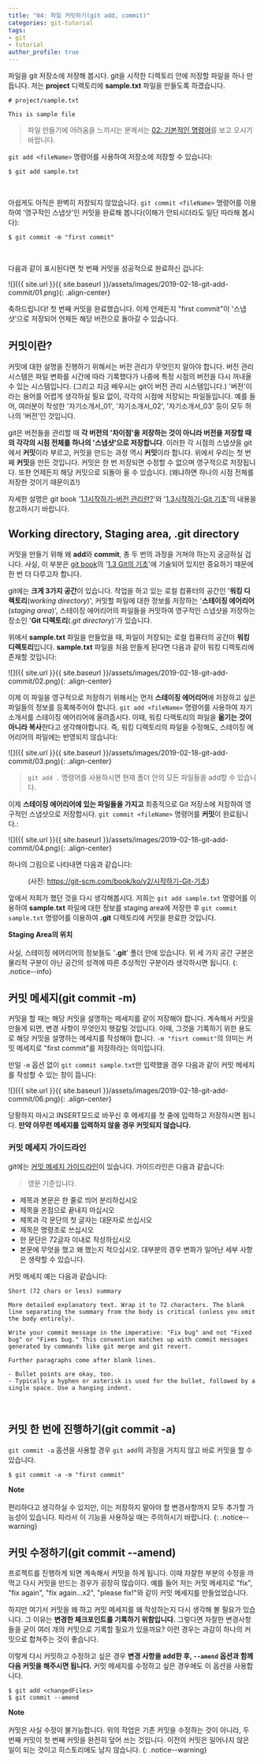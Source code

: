 ```yaml
---
title: "04: 파일 커밋하기(git add, commit)"
categories: git-tutorial
tags:
- git
- tutorial
author_profile: true
---
```

  
파일을 git 저장소에 저장해 봅시다. git을 시작한 디렉토리 안에 저장할 파일을 하나 만듭니다. 저는 **project** 디렉토리에 **sample.txt** 파일을 만들도록 하겠습니다.

    # project/sample.txt
    
    This is sample file


>  파일 만들기에 어려움을 느끼시는 분께서는 [02: 기본적인 명령어](https://seonkyukim.github.io/git-tutorial/basic-cmd/)를 보고 오시기 바랍니다.

`git add <fileName>` 명령어를 사용하여 저장소에 저장할 수 있습니다:

``` 
$ git add sample.txt
```
<br>

아쉽게도 아직은 완벽히 저장되지 않았습니다. `git commit <fileName>` 명령어를 이용하여 '영구적인 스냅샷'인 커밋을 완료해 봅니다(이해가 안되시더라도 일단 따라해 봅시다):

``` 
$ git commit -m "first commit"
```
<br>

다음과 같이 표시된다면 첫 번째 커밋을 성공적으로 완료하신 겁니다:

![]({{ site.url }}{{ site.baseurl }}/assets/images/2019-02-18-git-add-commit/01.png){: .align-center}

축하드립니다! 첫 번째 커밋을 완료했습니다. 이제 언제든지 "first commit"이 '스냅샷'으로 저장되어 언제든 해당 버전으로 돌아갈 수 있습니다.

## 커밋이란?

커밋에 대한 설명을 진행하기 위해서는 버전 관리가 무엇인지 알아야 합니다. 버전 관리 시스템은 파일 변화를 시간에 따라 기록했다가 나중에 특정 시점의 버전을 다시 꺼내올 수 있는 시스템입니다. (그리고 지금 배우시는 git이 버전 관리 시스템입니다.) '버전'이라는 용어를 어렵게 생각하실 필요 없이, 각각의 시점에 저장되는 파일들입니다. 예를 들어, 여러분이 작성한 '자기소개서_01', '자기소개서_02', '자기소개서_03' 등이 모두 하나의 '버전'인 것입니다.

git은 버전들을 관리할 때 **각 버전의 '차이점'을 저장하는 것이 아니라 버전을 저장할 때의 각각의 시점 전체를 하나의 '스냅샷'으로 저장합니다**. 이러한 각 시점의 스냅샷을 git에서 **커밋**이라 부르고, 커밋을 만드는 과정 역시 **커밋**이라 합니다. 위에서 우리는 첫 번째 **커밋**을 만든 것입니다. 커밋은 한 번 저장되면 수정할 수 없으며 영구적으로 저장됩니다. 또한 언제든지 해당 커밋으로 되돌아 올 수 있습니다. (왜냐하면 하나의 시점 전체를 저장한 것이기 때문이죠!) 

자세한 설명은 git book '[1.1시작하기-버전 관리란?](https://git-scm.com/book/ko/v2/%EC%8B%9C%EC%9E%91%ED%95%98%EA%B8%B0-%EB%B2%84%EC%A0%84-%EA%B4%80%EB%A6%AC%EB%9E%80%3F)'와 '[1.3시작하기-Git 기초](https://git-scm.com/book/ko/v2/%EC%8B%9C%EC%9E%91%ED%95%98%EA%B8%B0-Git-%EA%B8%B0%EC%B4%88)'의 내용을 참고하시기 바랍니다.



## Working directory, Staging area, .git directory


커밋을 만들기 위해 왜 **add**와 **commit**, 총 두 번의 과정을 거쳐야 하는지 궁금하실 겁니다. 사실, 이 부분은 [git book](https://git-scm.com/book/ko/v2)의 '[1.3 Git의 기초](https://git-scm.com/book/ko/v2/%EC%8B%9C%EC%9E%91%ED%95%98%EA%B8%B0-Git-%EA%B8%B0%EC%B4%88)'에 기술되어 있지만 중요하기 때문에 한 번 더 다루고자 합니다. 

git에는 **크게 3가지 공간**이 있습니다. 작업을 하고 있는 로컬 컴퓨터의 공간인 '**워킹 디렉토리**(*working directory*)', 커밋할 파일에 대한 정보를 저장하는 '**스테이징 에어리어**(*staging area*)', 스테이징 에어리어의 파일들을 커밋하여 영구적인 스냅샷을 저장하는 장소인 '**Git 디렉토리**(.*git directory*)'가 있습니다. 

위에서 **sample.txt** 파일을 만들었을 때, 파일이 저장되는 로컬 컴퓨터의 공간이 **워킹 디렉토리**입니다. **sample.txt** 파일을 처음 만들게 된다면 다음과 같이 워킹 디렉토리에 존재할 것입니다:

![]({{ site.url }}{{ site.baseurl }}/assets/images/2019-02-18-git-add-commit/02.png){: .align-center}

이제 이 파일을 영구적으로 저장하기 위해서는 먼저 **스테이징 에어리어**에 저장하고 싶은 파일들의 정보를 등록해주어야 합니다.  `git add <fileName>` 명령어를 사용하여 자기소개서를 스테이징 에어리어에 올려줍시다. 이때, 워킹 디렉토리의 파일을 **옮기는 것이 아니라 복사**한다고 생각해야합니다. 즉, 워킹 디렉토리의 파일을 수정해도, 스테이징 에어리어의 파일에는 반영되지 않습니다:

![]({{ site.url }}{{ site.baseurl }}/assets/images/2019-02-18-git-add-commit/03.png){: .align-center}

>`git add .` 명령어를 사용하시면 현재 폴더 안의 모든 파일들을 add할 수 있습니다.

이제 **스테이징 에어리어에 있는 파일들을 가지고** 최종적으로 Git 저장소에 저장하여 영구적인 스냅샷으로 저장합시다. `git commit <fileName>` 명령어를 **커밋**이 완료됩니다.:

![]({{ site.url }}{{ site.baseurl }}/assets/images/2019-02-18-git-add-commit/04.png){: .align-center}


하나의 그림으로 나타내면 다음과 같습니다:

<figure class="align-center">
<img src="{{ site.url }}{{ site.baseurl }}/assets/images/2019-02-18-git-add-commit/05.png" alt="">
<figcaption>(사진: <a href="https://git-scm.com/book/ko/v2/%EC%8B%9C%EC%9E%91%ED%95%98%EA%B8%B0-Git-%EA%B8%B0%EC%B4%88">https://git-scm.com/book/ko/v2/시작하기-Git-기초</a>)</figcaption>
</figure> 


앞에서 저희가 했던 것을 다시 생각해봅시다. 저희는  `git add sample.txt` 명령어를 이용하여 **sample.txt** 파일에 대한 정보를 staging area에 저장한 후 `git commit sample.txt` 명령어를 이용하여 **.git** 디렉토리에 커밋을 완료한 것입니다.

**Staging Area의 위치**<br><br>사실, 스테이징 에어리어의 정보들도 '**.git**' 폴더 안에 있습니다. 위 세 가지 공간 구분은 물리적 구분이 아닌 공간의 성격에 따른 추상적인 구분이라 생각하시면 됩니다.
{: .notice--info}


## 커밋 메세지(git commit -m)

커밋을 할 때는 해당 커밋을 설명하는 메세지를 같이 저장해야 합니다. 계속해서 커밋을 만들게 되면, 변경 사항이 무엇인지 헷갈릴 것입니다. 이때, 그것을 기록하기 위한 용도로 해당 커밋을 설명하는 메세지를 작성해야 합니다.   `-m "fisrt commit"`의 의미는 커밋 메세지로 "first commit"를 저장하라는 의미입니다.

만일 `-m` 옵션 없이 `git commit sample.txt`만 입력했을 경우 다음과 같이 커밋 메세지를 작성할 수 있는 창이 뜹니다:

![]({{ site.url }}{{ site.baseurl }}/assets/images/2019-02-18-git-add-commit/06.png){: .align-center}

당황하지 마시고 INSERT모드로 바꾸신 후 메세지를 첫 줄에 입력하고 저장하시면 됩니다. **만약 아무런 메세지를 입력하지 않을 경우 커밋되지 않습니다.**

### 커밋 메세지 가이드라인

git에는 [커밋 메세지 가이드라인](https://gist.github.com/robertpainsi/b632364184e70900af4ab688decf6f53)이 있습니다. 가이드라인은 다음과 같습니다:

>영문 기준입니다.

- 제목과 본문은 한 줄로 띄어 분리하십시오
- 제목을 온점으로 끝내지 마십시오
- 제목과 각 문단의 첫 글자는 대문자로 쓰십시오
- 제목은 명령조로 쓰십시오
- 한 문단은 72글자 이내로 작성하십시오
- 본문에 무엇을 했고 왜 했는지 적으십시오. 대부분의 경우 변화가 일어난 세부 사항은 생략할 수 있습니다.

커밋 메세지 예는 다음과 같습니다:

```
Short (72 chars or less) summary

More detailed explanatory text. Wrap it to 72 characters. The blank
line separating the summary from the body is critical (unless you omit
the body entirely).

Write your commit message in the imperative: "Fix bug" and not "Fixed
bug" or "Fixes bug." This convention matches up with commit messages
generated by commands like git merge and git revert.

Further paragraphs come after blank lines.

- Bullet points are okay, too.
- Typically a hyphen or asterisk is used for the bullet, followed by a
single space. Use a hanging indent.
```
<br>


## 커밋 한 번에 진행하기(git commit -a)

`git commit -a` 옵션을 사용할 경우 `git add`의 과정을 거치지 않고 바로 커밋을 할 수 있습니다. 

``` 
$ git commit -a -m "first commit"
```

**Note**<br><br>편리하다고 생각하실 수 있지만, 이는 저장하지 말아야 할 변경사항까지 모두 추가할 가능성이 있습니다. 따라서 이 기능을 사용하실 때는 주의하시기 바랍니다. 
{: .notice--warning}


## 커밋 수정하기(git commit --amend)

프로젝트를 진행하게 되면 계속해서 커밋을 하게 됩니다. 이때 자잘한 부분의 수정을 까먹고 다시 커밋을 만드는 경우가 굉장히 많습이다. 예를 들어 저는 커밋 메세지로 "fix", "fix again", "fix again...x2", "please fix!"와 같이 커밋 메세지를 만들었었습니다. 

하지만 여기서 커밋을 왜 하고 커밋 메세지를 왜 작성하는지 다시 생각해 볼 필요가 있습니다. 그 이유는 **변경한 체크포인트를 기록하기 위함입니다.** 그렇다면 자잘한 변경사항들을 굳이 여러 개의 커밋으로 기록할 필요가 있을까요? 이런 경우는 과감히 하나의 커밋으로 합쳐주는 것이 좋습니다.

이렇게 다시 커밋하고 수정하고 싶은 경우 **변경 사항을 add한 후, `--amend` 옵션과 함께 다음 커밋을 해주시면 됩니다.** 커밋 메세지를 수정하고 싶은 경우에도 이 옵션을 사용합니다.

``` 
$ git add <changedFiles>
$ git commit --amend
```


**Note**<br><br>커밋은 사실 수정이 불가능합니다. 위의 작업은 기존 커밋을 수정하는 것이 아니라, 두 번째 커밋이 첫 번째 커밋을 완전히 덮어 쓰는 것입니다. 이전의 커밋은 일어나지 않은 일이 되는 것이고 히스토리에도 남지 않습니다.
{: .notice--warning}

